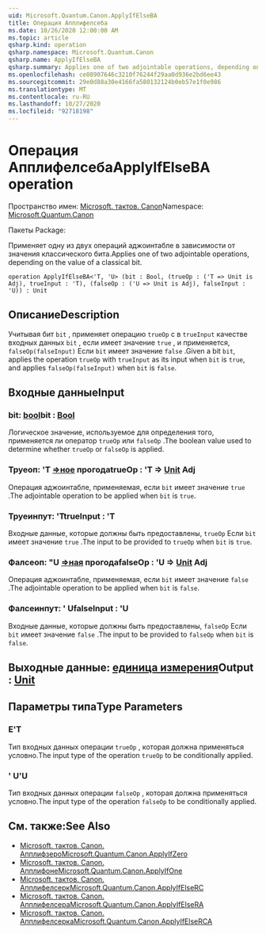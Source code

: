 ```yaml
---
uid: Microsoft.Quantum.Canon.ApplyIfElseBA
title: Операция Апплифелсеба
ms.date: 10/26/2020 12:00:00 AM
ms.topic: article
qsharp.kind: operation
qsharp.namespace: Microsoft.Quantum.Canon
qsharp.name: ApplyIfElseBA
qsharp.summary: Applies one of two adjointable operations, depending on the value of a classical bit.
ms.openlocfilehash: ce08907646c3210f76244f29aa0d936e2bd6ee43
ms.sourcegitcommit: 29e0d88a30e4166fa580132124b0eb57e1f0e986
ms.translationtype: MT
ms.contentlocale: ru-RU
ms.lasthandoff: 10/27/2020
ms.locfileid: "92718198"
---
```

# <a name="applyifelseba-operation"></a><span data-ttu-id="fb27c-102">Операция Апплифелсеба</span><span class="sxs-lookup"><span data-stu-id="fb27c-102">ApplyIfElseBA operation</span></span>

<span data-ttu-id="fb27c-103">Пространство имен: [Microsoft. тактов. Canon](xref:Microsoft.Quantum.Canon)</span><span class="sxs-lookup"><span data-stu-id="fb27c-103">Namespace: [Microsoft.Quantum.Canon](xref:Microsoft.Quantum.Canon)</span></span>

<span data-ttu-id="fb27c-104">Пакеты [](https://nuget.org/packages/)</span><span class="sxs-lookup"><span data-stu-id="fb27c-104">Package: [](https://nuget.org/packages/)</span></span>


<span data-ttu-id="fb27c-105">Применяет одну из двух операций аджоинтабле в зависимости от значения классического бита.</span><span class="sxs-lookup"><span data-stu-id="fb27c-105">Applies one of two adjointable operations, depending on the value of a classical bit.</span></span>

```qsharp
operation ApplyIfElseBA<'T, 'U> (bit : Bool, (trueOp : ('T => Unit is Adj), trueInput : 'T), (falseOp : ('U => Unit is Adj), falseInput : 'U)) : Unit
```


## <a name="description"></a><span data-ttu-id="fb27c-106">Описание</span><span class="sxs-lookup"><span data-stu-id="fb27c-106">Description</span></span>

<span data-ttu-id="fb27c-107">Учитывая бит `bit` , применяет операцию `trueOp` с в `trueInput` качестве входных данных `bit` , если имеет значение `true` , и применяется, `falseOp(falseInput)` Если `bit` имеет значение `false` .</span><span class="sxs-lookup"><span data-stu-id="fb27c-107">Given a bit `bit`, applies the operation `trueOp` with `trueInput` as its input when `bit` is `true`, and applies `falseOp(falseInput)` when `bit` is `false`.</span></span>

## <a name="input"></a><span data-ttu-id="fb27c-108">Входные данные</span><span class="sxs-lookup"><span data-stu-id="fb27c-108">Input</span></span>

### <a name="bit--bool"></a><span data-ttu-id="fb27c-109">bit: [bool](xref:microsoft.quantum.lang-ref.bool)</span><span class="sxs-lookup"><span data-stu-id="fb27c-109">bit : [Bool](xref:microsoft.quantum.lang-ref.bool)</span></span>

<span data-ttu-id="fb27c-110">Логическое значение, используемое для определения того, применяется ли оператор `trueOp` или `falseOp` .</span><span class="sxs-lookup"><span data-stu-id="fb27c-110">The boolean value used to determine whether `trueOp` or `falseOp` is applied.</span></span>


### <a name="trueop--t--unit-adj"></a><span data-ttu-id="fb27c-111">Труеоп: 'T [=>ное](xref:microsoft.quantum.lang-ref.unit) прогода</span><span class="sxs-lookup"><span data-stu-id="fb27c-111">trueOp : 'T => [Unit](xref:microsoft.quantum.lang-ref.unit) Adj</span></span>

<span data-ttu-id="fb27c-112">Операция аджоинтабле, применяемая, если `bit` имеет значение `true` .</span><span class="sxs-lookup"><span data-stu-id="fb27c-112">The adjointable operation to be applied when `bit` is `true`.</span></span>


### <a name="trueinput--t"></a><span data-ttu-id="fb27c-113">Труеинпут: 'T</span><span class="sxs-lookup"><span data-stu-id="fb27c-113">trueInput : 'T</span></span>

<span data-ttu-id="fb27c-114">Входные данные, которые должны быть предоставлены, `trueOp` Если `bit` имеет значение `true` .</span><span class="sxs-lookup"><span data-stu-id="fb27c-114">The input to be provided to `trueOp` when `bit` is `true`.</span></span>


### <a name="falseop--u--unit-adj"></a><span data-ttu-id="fb27c-115">Фалсеоп: "U [=>ная](xref:microsoft.quantum.lang-ref.unit) прогода</span><span class="sxs-lookup"><span data-stu-id="fb27c-115">falseOp : 'U => [Unit](xref:microsoft.quantum.lang-ref.unit) Adj</span></span>

<span data-ttu-id="fb27c-116">Операция аджоинтабле, применяемая, если `bit` имеет значение `false` .</span><span class="sxs-lookup"><span data-stu-id="fb27c-116">The adjointable operation to be applied when `bit` is `false`.</span></span>


### <a name="falseinput--u"></a><span data-ttu-id="fb27c-117">Фалсеинпут: ' U</span><span class="sxs-lookup"><span data-stu-id="fb27c-117">falseInput : 'U</span></span>

<span data-ttu-id="fb27c-118">Входные данные, которые должны быть предоставлены, `falseOp` Если `bit` имеет значение `false` .</span><span class="sxs-lookup"><span data-stu-id="fb27c-118">The input to be provided to `falseOp` when `bit` is `false`.</span></span>



## <a name="output--unit"></a><span data-ttu-id="fb27c-119">Выходные данные: [единица измерения](xref:microsoft.quantum.lang-ref.unit)</span><span class="sxs-lookup"><span data-stu-id="fb27c-119">Output : [Unit](xref:microsoft.quantum.lang-ref.unit)</span></span>



## <a name="type-parameters"></a><span data-ttu-id="fb27c-120">Параметры типа</span><span class="sxs-lookup"><span data-stu-id="fb27c-120">Type Parameters</span></span>

### <a name="t"></a><span data-ttu-id="fb27c-121">Е</span><span class="sxs-lookup"><span data-stu-id="fb27c-121">'T</span></span>

<span data-ttu-id="fb27c-122">Тип входных данных операции `trueOp` , которая должна применяться условно.</span><span class="sxs-lookup"><span data-stu-id="fb27c-122">The input type of the operation `trueOp` to be conditionally applied.</span></span>
### <a name="u"></a><span data-ttu-id="fb27c-123">' U</span><span class="sxs-lookup"><span data-stu-id="fb27c-123">'U</span></span>

<span data-ttu-id="fb27c-124">Тип входных данных операции `falseOp` , которая должна применяться условно.</span><span class="sxs-lookup"><span data-stu-id="fb27c-124">The input type of the operation `falseOp` to be conditionally applied.</span></span>

## <a name="see-also"></a><span data-ttu-id="fb27c-125">См. также:</span><span class="sxs-lookup"><span data-stu-id="fb27c-125">See Also</span></span>

- [<span data-ttu-id="fb27c-126">Microsoft. тактов. Canon. Апплифзеро</span><span class="sxs-lookup"><span data-stu-id="fb27c-126">Microsoft.Quantum.Canon.ApplyIfZero</span></span>](xref:Microsoft.Quantum.Canon.ApplyIfZero)
- [<span data-ttu-id="fb27c-127">Microsoft. тактов. Canon. Апплифоне</span><span class="sxs-lookup"><span data-stu-id="fb27c-127">Microsoft.Quantum.Canon.ApplyIfOne</span></span>](xref:Microsoft.Quantum.Canon.ApplyIfOne)
- [<span data-ttu-id="fb27c-128">Microsoft. тактов. Canon. Апплифелсерк</span><span class="sxs-lookup"><span data-stu-id="fb27c-128">Microsoft.Quantum.Canon.ApplyIfElseRC</span></span>](xref:Microsoft.Quantum.Canon.ApplyIfElseRC)
- [<span data-ttu-id="fb27c-129">Microsoft. тактов. Canon. Апплифелсера</span><span class="sxs-lookup"><span data-stu-id="fb27c-129">Microsoft.Quantum.Canon.ApplyIfElseRA</span></span>](xref:Microsoft.Quantum.Canon.ApplyIfElseRA)
- [<span data-ttu-id="fb27c-130">Microsoft. тактов. Canon. Апплифелсерка</span><span class="sxs-lookup"><span data-stu-id="fb27c-130">Microsoft.Quantum.Canon.ApplyIfElseRCA</span></span>](xref:Microsoft.Quantum.Canon.ApplyIfElseRCA)